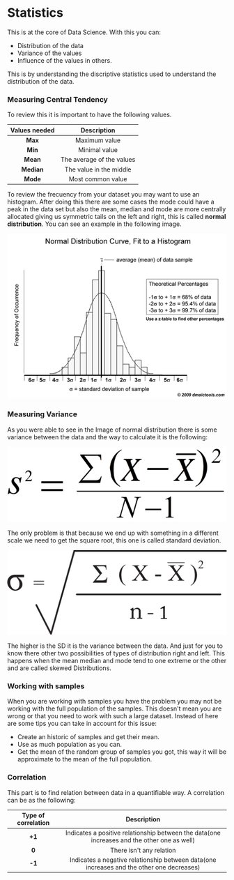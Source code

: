 # Statistics

This is at the core of Data Science. With this you can:
- Distribution of the data 
- Variance of the values
- Influence of the values in others.

This is by understanding the discriptive statistics used to understand the distribution of the data.

### Measuring Central Tendency

To review this it is important to have the following values.

| Values needed |Description			   |
| :---:         |:---:  				   |
| **Max**       |Maximum value 			   |
| **Min**       |Minimal value			   | 
| **Mean**      |The average of the values | 
| **Median**    |The value in the middle   |
| **Mode**    	|Most common value   	   |	 

To review the frecuency from your dataset you may want to use an histogram. After doing this there are some cases the mode could have a peak in the data set but also 
the mean, median and mode are more centrally allocated giving us symmetric tails on the left and right, this is called **normal distribution**. You can see an example in the following image.

![Normal Distribution](https://github.com/Gomezrbz/Data-Science/blob/master/1%20Introduction%20to%20Data%20Science/Images/normal_distribution.PNG)


### Measuring Variance

As you were able to see in the Image of normal distribution there is some variance between the data and the way to calculate it is the following:

![Variance](https://github.com/Gomezrbz/Data-Science/blob/master/1%20Introduction%20to%20Data%20Science/Images/Variance.png)

The only problem is that because we end up with something in a different scale we need to get the square root, this one is called standard deviation.

![Standard Deviation](https://github.com/Gomezrbz/Data-Science/blob/master/1%20Introduction%20to%20Data%20Science/Images/Standard_Deviation.png)

The higher is the SD it is the variance between the data. And just for you to know there other two possibilities of types of distribution right and left. This happens when the mean median and mode tend to one extreme or the other and are called skewed Distributions.

### Working with samples

When you are working with samples you have the problem you may not be working with the full population of the samples. This doesn't mean you are wrong or that you need to work with such a large dataset. 
Instead of here are some tips you can take in account for this issue:

- Create an historic of samples and get their mean.
- Use as much population as you can.
- Get the mean of the random group of samples you got, this way it will be approximate to the mean of the full population.

### Correlation 

This part is to find relation between data in a quantifiable way. A correlation can be as the following:

| Type of correlation |Description			   							 |
| :---:         	  |:---:  				   							 |
| **+1**       	  	  |Indicates a positive relationship between the data(one increases and the other one as well)|
| **0**       	      |There isn't any relation		   | 
| **-1**      	      |Indicates a negative relationship between data(one increases and the other one decreases) |

